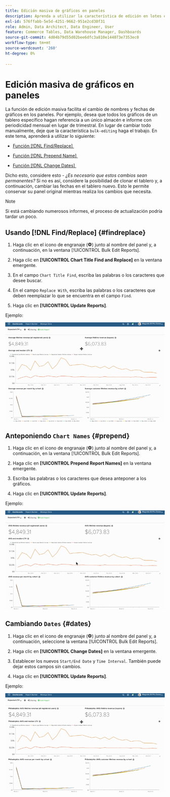 ```yaml
---
title: Edición masiva de gráficos en paneles
description: Aprenda a utilizar la característica de edición en lotes en  [!DNL Commerce Intelligence].
exl-id: 576ffabb-5e5d-4251-9662-951e2cd30f31
role: Admin, Data Architect, Data Engineer, User
feature: Commerce Tables, Data Warehouse Manager, Dashboards
source-git-commit: 4d04b79d55d02bee6dfc3a810e144073e7353ec0
workflow-type: tm+mt
source-wordcount: '260'
ht-degree: 0%

---
```


# Edición masiva de gráficos en paneles

La función de edición masiva facilita el cambio de nombres y fechas de gráficos en los paneles. Por ejemplo, desea que todos los gráficos de un tablero específico hagan referencia a un único almacén e informe con periodicidad mensual en lugar de trimestral. En lugar de cambiar todo manualmente, deje que la característica `bulk-editing` haga el trabajo. En este tema, aprenderá a utilizar lo siguiente:

* [Función  [!DNL Find/Replace] &#x200B;](#findreplace)

* [Función  [!DNL Prepend Name] &#x200B;](#prepend)

* [Función  [!DNL Change Dates] &#x200B;](#dates)

Dicho esto, considere esto - *¿Es necesario que estos cambios sean permanentes?* Si no es así, considere la posibilidad de clonar el tablero y, a continuación, cambiar las fechas en el tablero nuevo. Esto le permite conservar su panel original mientras realiza los cambios que necesita.

>[!NOTE]
>
>Si está cambiando numerosos informes, el proceso de actualización podría tardar un poco.

## Usando [!DNL Find/Replace] {#findreplace}

1. Haga clic en el icono de engranaje (![Icono de engranaje](../../assets/gear-icon.png)) junto al nombre del panel y, a continuación, en la ventana [!UICONTROL Bulk Edit Reports].

1. Haga clic en **[!UICONTROL Chart Title Find and Replace]** en la ventana emergente.

1. En el campo `Chart Title Find`, escriba las palabras o los caracteres que desee buscar.

1. En el campo `Replace With`, escriba las palabras o los caracteres que deben reemplazar lo que se encuentra en el campo `Find`.

1. Haga clic en **[!UICONTROL Update Reports]**.

Ejemplo:

![edición en lotes](../../assets/bulk_edit.gif)

## Anteponiendo `Chart Names` {#prepend}

1. Haga clic en el icono de engranaje (![Icono de engranaje](../../assets/gear-icon.png)) junto al nombre del panel y, a continuación, en la ventana [!UICONTROL Bulk Edit Reports].

1. Haga clic en **[!UICONTROL Prepend Report Names]** en la ventana emergente.

1. Escriba las palabras o los caracteres que desea anteponer a los gráficos.

1. Haga clic en **[!UICONTROL Update Reports]**.

Ejemplo:

![anteponer](../../assets/prepend.gif)

## Cambiando `Dates` {#dates}

1. Haga clic en el icono de engranaje (![Icono de engranaje](../../assets/gear-icon.png)) junto al nombre del panel y, a continuación, seleccione la ventana [!UICONTROL Bulk Edit Reports].

1. Haga clic en **[!UICONTROL Change Dates]** en la ventana emergente.

1. Establecer los nuevos `Start/End Date` y `Time Interval`. También puede dejar estos campos sin cambios.

1. Haga clic en **[!UICONTROL Update Reports]**.

Ejemplo:

![cambiando fechas](../../assets/dates.gif)
